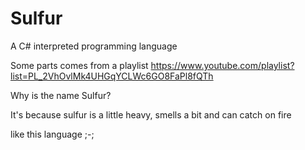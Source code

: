 # Sulfur
A C# interpreted programming language

Some parts comes from a playlist https://www.youtube.com/playlist?list=PL_2VhOvlMk4UHGqYCLWc6GO8FaPl8fQTh

Why is the name Sulfur?

It's because sulfur is a little heavy, smells a bit and can catch on fire

like this language ;-;
